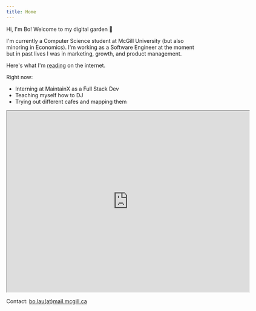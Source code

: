 ```yaml
---
title: Home 
---
```


Hi, I'm Bo! Welcome to my digital garden 🌷

I'm currently a Computer Science student at McGill University (but also minoring in Economics). I'm working as a Software Engineer at the moment but in past lives I was in marketing, growth, and product management. 

Here's what I'm [reading](https://curius.app/bo-lau) on the internet. 

Right now: 
- Interning at MaintainX as a Full Stack Dev 
- Teaching myself how to DJ 
- Trying out different cafes and mapping them

<iframe src="https://www.google.com/maps/d/u/0/embed?mid=1c-hZssAv2n_RibG43csYepNsrRaxKHA&ehbc=2E312F" width="640" height="480"></iframe>

Contact: [bo.lau(at)mail.mcgill.ca](mailto:bo.lau@mail.mcgill.ca)
